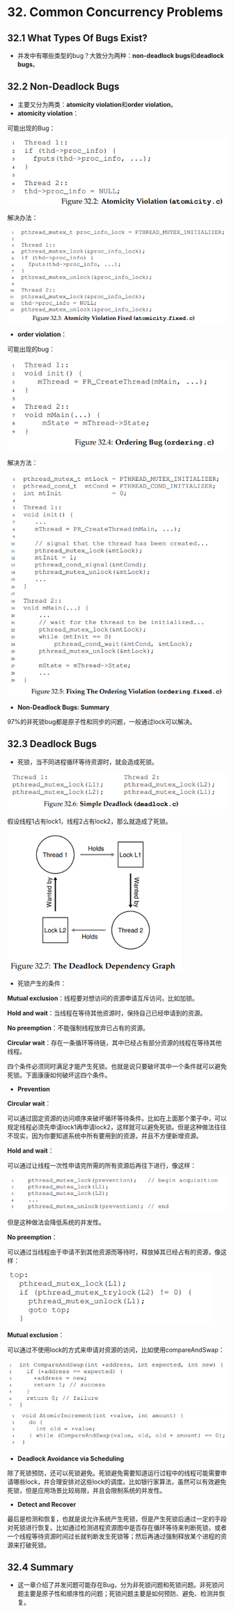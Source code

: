 # 32. Common Concurrency Problems

## 32.1 What Types Of Bugs Exist?

- 并发中有哪些类型的bug？大致分为两种：**non-deadlock bugs**和**deadlock bugs**。



## 32.2 Non-Deadlock Bugs

- 主要又分为两类：**atomicity violation**和**order violation**。
- **atomicity violation**：

可能出现的Bug：

<img src="https://raw.githubusercontent.com/foursevenlove/gitResource/master/Typora20220513102528.png" style="zoom:80%;" />

解决办法：

<img src="https://raw.githubusercontent.com/foursevenlove/gitResource/master/Typora20220513102548.png" style="zoom:80%;" />

- **order violation**：

可能出现的bug：

<img src="https://raw.githubusercontent.com/foursevenlove/gitResource/master/Typora20220513102650.png" style="zoom:80%;" />

解决方法：

<img src="https://raw.githubusercontent.com/foursevenlove/gitResource/master/Typora20220513102705.png" style="zoom:80%;" />

- **Non-Deadlock Bugs: Summary**

97%的非死锁bug都是原子性和同步的问题，一般通过lock可以解决。



## 32.3 Deadlock Bugs

- 死锁，当不同进程循环等待资源时，就会造成死锁。

<img src="https://raw.githubusercontent.com/foursevenlove/gitResource/master/Typora20220513102913.png" style="zoom:80%;" />

假设线程1占有lock1，线程2占有lock2，那么就造成了死锁。

<img src="https://raw.githubusercontent.com/foursevenlove/gitResource/master/Typora20220513103001.png" style="zoom:80%;" />

- 死锁产生的条件：

**Mutual exclusion**：线程要对想访问的资源申请互斥访问，比如加锁。

**Hold and wait**：当线程在等待其他资源时，保持自己已经申请到的资源。

**No preemption**：不能强制线程放弃已占有的资源。

**Circular wait**：存在一条循环等待链，其中已经占有部分资源的线程在等待其他线程。

四个条件必须同时满足才能产生死锁。也就是说只要破坏其中一个条件就可以避免死锁。下面康康如何破坏这四个条件。

- **Prevention**

**Circular wait**：

可以通过固定资源的访问顺序来破坏循环等待条件。比如在上面那个栗子中，可以规定线程必须先申请lock1再申请lock2，这样就可以避免死锁。但是这种做法往往不现实，因为你要知道系统中所有要用到的资源，并且不方便新增资源。

**Hold and wait**：

可以通过让线程一次性申请完所需的所有资源后再往下进行，像这样：

<img src="https://raw.githubusercontent.com/foursevenlove/gitResource/master/Typora20220513104610.png" style="zoom:80%;" />

但是这种做法会降低系统的并发性。

**No preemption**：

可以通过当线程由于申请不到其他资源而等待时，释放掉其已经占有的资源，像这样：

<img src="https://raw.githubusercontent.com/foursevenlove/gitResource/master/Typora20220513104815.png" style="zoom:80%;" />

**Mutual exclusion**：

可以通过不使用lock的方式来申请对资源的访问，比如使用compareAndSwap：

<img src="https://raw.githubusercontent.com/foursevenlove/gitResource/master/Typora20220513105107.png" style="zoom:80%;" />

<img src="https://raw.githubusercontent.com/foursevenlove/gitResource/master/Typora20220513105118.png" style="zoom:80%;" />

- **Deadlock Avoidance via Scheduling**

除了死锁预防，还可以死锁避免。死锁避免需要知道运行过程中的线程可能需要申请哪些lock，并合理安排对这些lock的调度。比如银行家算法，虽然可以有效避免死锁，但是应用场景比较局限，并且会限制系统的并发性。

- **Detect and Recover**

最后是检测和恢复，也就是说允许系统产生死锁，但是产生死锁后通过一定的手段对死锁进行恢复。比如通过检测进程资源图中是否存在循环等待来判断死锁，或者一个线程等待资源时间过长就判断发生死锁等；然后再通过强制释放某个进程的资源来打破死锁。



## 32.4 Summary

- 这一章介绍了并发问题可能存在Bug，分为非死锁问题和死锁问题。非死锁问题主要是原子性和顺序性的问题；死锁问题主要是如何预防、避免、检测并恢复。